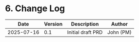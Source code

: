 # 6. Change Log
| Date | Version | Description | Author |
|------|---------|-------------|--------|
| 2025-07-16 | 0.1 | Initial draft PRD | John (PM) | 
